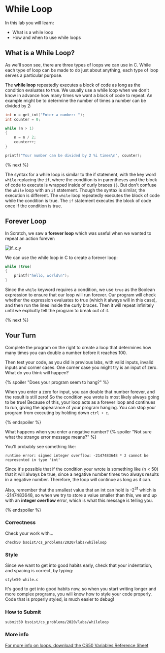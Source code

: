 # While Loop

In this lab you will learn:

- What is a while loop
- How and when to use while loops

## What is a While Loop?

As we'll soon see, there are three types of loops we can use in C. While each type of loop can be made to do just about anything, each type of loop serves a particular purpose.

The **while loop** repeatedly executes a block of code as long as the condition evaluates to true. We usually use a while loop when we don't know in advance how many times we want a block of code to repeat. An example might be to determine the number of times a number can be divided by 2:

```c
int n = get_int("Enter a number: ");
int counter = 0;

while (n > 1)
{
    n = n / 2;
    counter++;
}

printf("Your number can be divided by 2 %i times\n", counter);
```

{% next %}

The syntax for a while loop is similar to the if statement, with the key word `while` replacing the `if`, where the condition is in parentheses and the block of code to execute is wrapped inside of curly braces `{}`. But don't confuse the `while` loop with an `if` statement. Though the syntax is similar, the execution is different. The `while` loop repeatedly executes the block of code while the condition is true. The `if` statement executes the block of code once if the condition is true.

## Forever Loop

In Scratch, we saw a **forever loop** which was useful when we wanted to repeat an action forever:

![if_x_y](https://raw.githubusercontent.com/cs50nestm/cs50labs/2019/whileloop/forever.png)

We can use the while loop in C to create a forever loop:

```c
while (true)
{
    printf("hello, world\n");
}
```

Since the `while` keyword requires a condition, we use `true` as the Boolean expression to ensure that our loop will run forever. Our program will check whether the expression evaluates to true (which it always will in this case), and then run the lines inside the curly braces. Then it will repeat infinitely until we explicitly tell the program to break out of it.

{% next %}

## Your Turn

Complete the program on the right to create a loop that determines how many times you can double a number before it reaches 100.

Then test your code, as you did in previous labs, with valid inputs, invalid inputs and corner cases. One corner case you might try is an input of zero. What do you think will happen?

{% spoiler "Does your program seem to hang?" %}

When you enter a zero for input, you can double that number forever, and the result is still zero! So the condition you wrote is most likely always going to be true! Because of this, your loop acts as a forever loop and continues to run, giving the appearance of your program hanging. You can stop your program from executing by holding down `ctrl + c`.

{% endspoiler %}

What happens when you enter a negative number?
{% spoiler "Not sure what the strange error message means?" %}

You'll probably see something like:
```
runtime error: signed integer overflow: -2147483648 * 2 cannot be represented in type 'int'
```

Since it's possible that if the condition your wrote is something like (n < 50) that it will always be true, since a negative number times two always results in a negative number. Therefore, the loop will continue as long as it can.

Also, remember that the smallest value that an int can hold is -2<sup>31</sup> which is -2147483648, so when we try to store a value smaller than this, we end up with an **integer overflow** error, which is what this message is telling you.

{% endspoiler %}

### Correctness

Check your work with...

```
check50 bsoist/cs_problems/2020/labs/whileloop
```

### Style

Since we want to get into good habits early, check that your indentation, and spacing is correct, by typing:

```
style50 while.c
```

It's good to get into good habits now, so when you start writing longer and more complex programs, you will know how to style your code properly. Code that is properly styled, is much easier to debug!

### How to Submit

```
submit50 bsoist/cs_problems/2020/labs/whileloop
```

### More info
[For more info on loops, download the CS50 Variables Reference Sheet](https://www.bsoi.st/csp/curriculum/x/references/loops.pdf)
